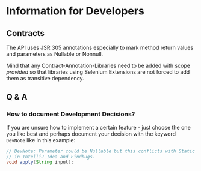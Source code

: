 # Information for Developers

## Contracts

The API uses JSR 305 annotations especially to mark method return values and parameters as Nullable or Nonnull.

Mind that any Contract-Annotation-Libraries need to be added with scope _provided_ so that libraries using
Selenium Extensions are not forced to add them as transitive dependency.

## Q & A

### How to document Development Decisions?

If you are unsure how to implement a certain feature - just choose the one you like best and perhaps document your
decision with the keyword `DevNote` like in this example:

```java
// DevNote: Parameter could be Nullable but this conflicts with Static Code Analysis Approaches which are different
// in IntelliJ Idea and Findbugs.
void apply(String input);
```
